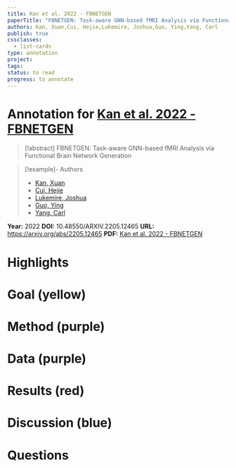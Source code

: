 ```yaml
---
title: Kan et al. 2022 - FBNETGEN
paperTitle: "FBNETGEN: Task-aware GNN-based fMRI Analysis via Functional Brain Network Generation"
authors: Kan, Xuan,Cui, Hejie,Lukemire, Joshua,Guo, Ying,Yang, Carl
publish: true
cssclasses:
  - list-cards
type: annotation
project:
tags:
status: to read
progress: to annotate
---
```

# Annotation for [Kan et al. 2022 - FBNETGEN](Papers/References/Kan%20et%20al.%202022%20-%20FBNETGEN)

> [!abstract] FBNETGEN: Task-aware GNN-based fMRI Analysis via Functional Brain Network Generation

> [!example]- Authors
> - [Kan, Xuan](Kan%2C%20Xuan)
> - [Cui, Hejie](Cui%2C%20Hejie)
> - [Lukemire, Joshua](Lukemire%2C%20Joshua)
> - [Guo, Ying](Guo%2C%20Ying)
> - [Yang, Carl](Yang%2C%20Carl)

**Year:** 2022
**DOI:** 10.48550/ARXIV.2205.12465
**URL:** https://arxiv.org/abs/2205.12465
**PDF:** [Kan et al. 2022 - FBNETGEN](Papers/PDFs/Kan%20et%20al.%202022%20-%20FBNETGEN%20Task-aware%20GNN-based%20fMRI%20Analysis%20via%20Functional%20Brain%20Network%20Generation.pdf)

# Highlights


# Goal (yellow)


# Method (purple)


# Data (purple)


# Results (red)


# Discussion (blue)


# Questions


